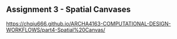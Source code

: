 ## Assignment 3 - Spatial Canvases
https://chqiu666.github.io/ARCHA4163-COMPUTATIONAL-DESIGN-WORKFLOWS/part4-Spatial%20Canvas/